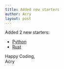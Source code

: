 ```yaml
---
title: Added new starters
author: Acry
layout: post
---
```


Added 2 new starters:

- [Python](https://github.com/Acry/python-starter)
- [Rust](https://github.com/Acry/rust-starter)

Happy Coding,<br>
Acry
